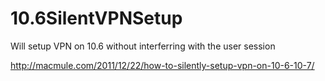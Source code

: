 10.6SilentVPNSetup
==================

Will setup VPN on 10.6 without interferring with the user session

http://macmule.com/2011/12/22/how-to-silently-setup-vpn-on-10-6-10-7/
